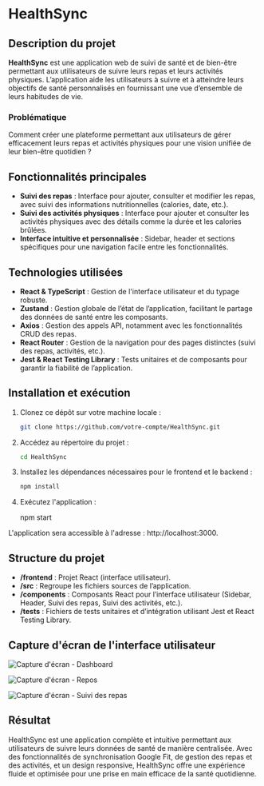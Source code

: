# HealthSync

## Description du projet
**HealthSync** est une application web de suivi de santé et de bien-être permettant aux utilisateurs de suivre leurs repas et leurs activités physiques. L’application aide les utilisateurs à suivre et à atteindre leurs objectifs de santé personnalisés en fournissant une vue d’ensemble de leurs habitudes de vie.

### Problématique
Comment créer une plateforme permettant aux utilisateurs de gérer efficacement leurs repas et activités physiques pour une vision unifiée de leur bien-être quotidien ?

## Fonctionnalités principales
- **Suivi des repas** : Interface pour ajouter, consulter et modifier les repas, avec suivi des informations nutritionnelles (calories, date, etc.).
- **Suivi des activités physiques** : Interface pour ajouter et consulter les activités physiques avec des détails comme la durée et les calories brûlées.
- **Interface intuitive et personnalisée** : Sidebar, header et sections spécifiques pour une navigation facile entre les fonctionnalités.

## Technologies utilisées
- **React & TypeScript** : Gestion de l'interface utilisateur et du typage robuste.
- **Zustand** : Gestion globale de l’état de l’application, facilitant le partage des données de santé entre les composants.
- **Axios** : Gestion des appels API, notamment avec les fonctionnalités CRUD des repas.
- **React Router** : Gestion de la navigation pour des pages distinctes (suivi des repas, activités, etc.).
- **Jest & React Testing Library** : Tests unitaires et de composants pour garantir la fiabilité de l’application.

## Installation et exécution

1. Clonez ce dépôt sur votre machine locale :
    ```bash
    git clone https://github.com/votre-compte/HealthSync.git
    ```
2. Accédez au répertoire du projet :
    ```bash
    cd HealthSync
    ```
3. Installez les dépendances nécessaires pour le frontend et le backend :
    ```bash
    npm install
    ```
4. Exécutez l'application :
    
    npm start


L'application sera accessible à l'adresse : http://localhost:3000.


## Structure du projet
- **/frontend** : Projet React (interface utilisateur).
- **/src** : Regroupe les fichiers sources de l’application.
- **/components** : Composants React pour l’interface utilisateur (Sidebar, Header, Suivi des repas, Suivi des activités, etc.).
- **/tests** : Fichiers de tests unitaires et d’intégration utilisant Jest et React Testing Library.

  
## Capture d'écran de l'interface utilisateur
![Capture d'écran - Dashboard](https://github.com/OthmaneB-Pro/filmfinder/raw/main/public/img/HealthSync.PNG)

![Capture d'écran - Repos](https://github.com/OthmaneB-Pro/filmfinder/raw/main/public/img/HealthSyncSleep.PNG)

![Capture d'écran - Suivi des repas](https://github.com/OthmaneB-Pro/filmfinder/raw/main/public/img/HealthSyncRepas.PNG)


## Résultat
HealthSync est une application complète et intuitive permettant aux utilisateurs de suivre leurs données de santé de manière centralisée. Avec des fonctionnalités de synchronisation Google Fit, de gestion des repas et des activités, et un design responsive, HealthSync offre une expérience fluide et optimisée pour une prise en main efficace de la santé quotidienne.
